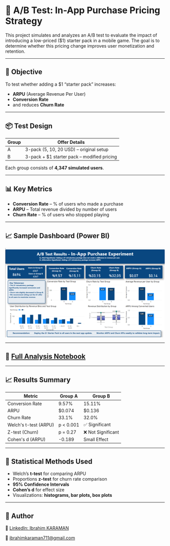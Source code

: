 # 🧪 A/B Test: In-App Purchase Pricing Strategy

This project simulates and analyzes an A/B test to evaluate the impact of introducing a low-priced ($1) starter pack in a mobile game. The goal is to determine whether this pricing change improves user monetization and retention.

---

## 🎯 Objective

To test whether adding a $1 “starter pack” increases:
- **ARPU** (Average Revenue Per User)
- **Conversion Rate**
- and reduces **Churn Rate**

---

## 📦 Test Design

| Group | Offer Details                                  |
|-------|------------------------------------------------|
| A     | 3-pack (5, 10, 20 USD) – original setup         |
| B     | 3-pack + $1 starter pack – modified pricing     |

Each group consists of **4,347 simulated users**.

---

## 📊 Key Metrics

- **Conversion Rate** – % of users who made a purchase  
- **ARPU** – Total revenue divided by number of users  
- **Churn Rate** – % of users who stopped playing

---

## 📈 Sample Dashboard (Power BI)
![Dashboard Screenshot](https://github.com/ikara35/A-B-Test-In-App-Purchase-Pricing-Strategy/blob/main/DashboardABtest.png)

---

## 📓 [Full Analysis Notebook](notebooks/ab_analysis.ipynb)

---

## 📈 Results Summary

| Metric            | Group A     | Group B     |
|-------------------|-------------|-------------|
| Conversion Rate   | 9.57%       | 15.11%      |
| ARPU              | $0.074      | $0.136      |
| Churn Rate        | 33.1%       | 32.0%       |
| Welch's t-test (ARPU) | p < 0.001 | ✅ Significant |
| Z-test (Churn)    | p = 0.27    | ❌ Not Significant |
| Cohen's d (ARPU)  | -0.189      | Small Effect |

---

## 🧮 Statistical Methods Used

- Welch’s **t-test** for comparing ARPU  
- Proportions **z-test** for churn rate comparison  
- **95% Confidence Intervals**  
- **Cohen’s d** for effect size  
- Visualizations: **histograms, bar plots, box plots**

---
## 👤 Author
📎 [LinkedIn: Ibrahim KARAMAN](https://www.linkedin.com/in/ibrahim-karaman-data-analyst/)

📧 ibrahimkaraman711@gmail.com

